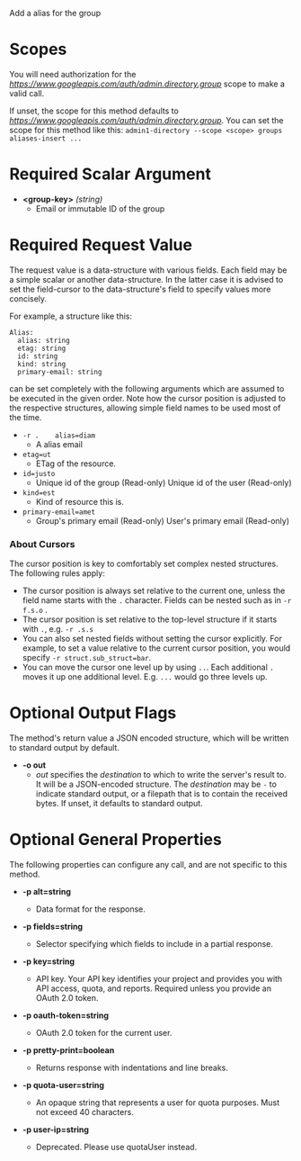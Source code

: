 Add a alias for the group
# Scopes

You will need authorization for the *https://www.googleapis.com/auth/admin.directory.group* scope to make a valid call.

If unset, the scope for this method defaults to *https://www.googleapis.com/auth/admin.directory.group*.
You can set the scope for this method like this: `admin1-directory --scope <scope> groups aliases-insert ...`
# Required Scalar Argument
* **&lt;group-key&gt;** *(string)*
    - Email or immutable ID of the group
# Required Request Value

The request value is a data-structure with various fields. Each field may be a simple scalar or another data-structure.
In the latter case it is advised to set the field-cursor to the data-structure's field to specify values more concisely.

For example, a structure like this:
```
Alias:
  alias: string
  etag: string
  id: string
  kind: string
  primary-email: string

```

can be set completely with the following arguments which are assumed to be executed in the given order. Note how the cursor position is adjusted to the respective structures, allowing simple field names to be used most of the time.

* `-r .    alias=diam`
    - A alias email
* `etag=ut`
    - ETag of the resource.
* `id=justo`
    - Unique id of the group (Read-only) Unique id of the user (Read-only)
* `kind=est`
    - Kind of resource this is.
* `primary-email=amet`
    - Group&#39;s primary email (Read-only) User&#39;s primary email (Read-only)


### About Cursors

The cursor position is key to comfortably set complex nested structures. The following rules apply:

* The cursor position is always set relative to the current one, unless the field name starts with the `.` character. Fields can be nested such as in `-r f.s.o` .
* The cursor position is set relative to the top-level structure if it starts with `.`, e.g. `-r .s.s`
* You can also set nested fields without setting the cursor explicitly. For example, to set a value relative to the current cursor position, you would specify `-r struct.sub_struct=bar`.
* You can move the cursor one level up by using `..`. Each additional `.` moves it up one additional level. E.g. `...` would go three levels up.


# Optional Output Flags

The method's return value a JSON encoded structure, which will be written to standard output by default.

* **-o out**
    - *out* specifies the *destination* to which to write the server's result to.
      It will be a JSON-encoded structure.
      The *destination* may be `-` to indicate standard output, or a filepath that is to contain the received bytes.
      If unset, it defaults to standard output.
# Optional General Properties

The following properties can configure any call, and are not specific to this method.

* **-p alt=string**
    - Data format for the response.

* **-p fields=string**
    - Selector specifying which fields to include in a partial response.

* **-p key=string**
    - API key. Your API key identifies your project and provides you with API access, quota, and reports. Required unless you provide an OAuth 2.0 token.

* **-p oauth-token=string**
    - OAuth 2.0 token for the current user.

* **-p pretty-print=boolean**
    - Returns response with indentations and line breaks.

* **-p quota-user=string**
    - An opaque string that represents a user for quota purposes. Must not exceed 40 characters.

* **-p user-ip=string**
    - Deprecated. Please use quotaUser instead.
